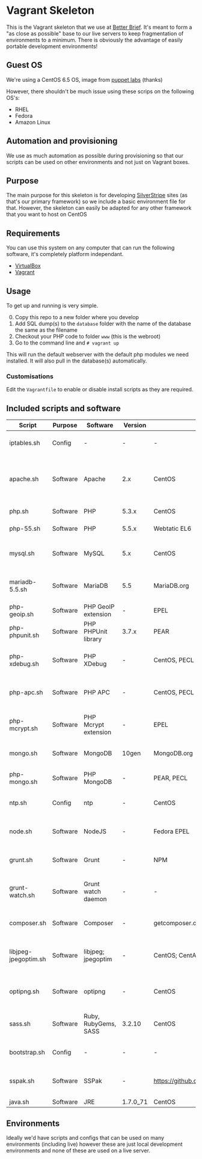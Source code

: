 Vagrant Skeleton
======================

This is the Vagrant skeleton that we use at [Better Brief](//betterbrief.co.uk). It's meant to form a "as close as possible" base to our live servers to keep fragmentation of environments to a minimum. There is obviously the advantage of easily portable development environments!

## Guest OS

We're using a CentOS 6.5 OS, image from [puppet labs](http://puppet-vagrant-boxes.puppetlabs.com/) (thanks)

However, there shouldn't be much issue using these scrips on the following OS's:
- RHEL
- Fedora
- Amazon Linux

## Automation and provisioning

We use as much automation as possible during provisioning so that our scripts can be used on other environments and not just on Vagrant boxes.

## Purpose

The main purpose for this skeleton is for developing [SilverStripe](http://silverstripe.org) sites (as that's our primary framework) so we include a basic environment file for that. However, the skeleton can easily be adapted for any other framework that you want to host on CentOS

## Requirements

You can use this system on any computer that can run the following software, it's completely platform independant.

- [VirtualBox](//www.virtualbox.org/wiki/Downloads)
- [Vagrant](//www.vagrantup.com/downloads)

## Usage

To get up and running is very simple.

0. Copy this repo to a new folder where you develop
1. Add SQL dump(s) to the `database` folder with the name of the database the same as the filename
2. Checkout your PHP code to folder `www` (this is the webroot)
3. Go to the command line and `# vagrant up`

This will run the default webserver with the default php modules we need installed. It will also pull in the database(s) automatically.

### Customisations

Edit the `Vagrantfile` to enable or disable install scripts as they are required.

## Included scripts and software

|Script               |Purpose  |Software|Version|Repo|Description|
|---------------------|---------|--------|-------|----|-----------|
|iptables.sh          |Config   |-                  |-|-|Opens port 22 so you can access your vagrant box
|apache.sh            |Software |Apache             |2.x|CentOS|Mounts the www _or_ public_html dir to webroot, installs Apache, opens ports 80 and 443
|php.sh               |Software |PHP                |5.3.x|CentOS|Installs PHP 5.3, restarts Apache
|php-55.sh            |Software |PHP                |5.5.x|Webtatic EL6|Installs PHP 5.5, restarts Apache
|mysql.sh             |Software |MySQL              |5.x|CentOS|Installs MySQL, opens port 3306, imports dumps in /vagrant/database
|mariadb-5.5.sh       |Software |MariaDB            |5.5|MariaDB.org|Installs MariaDB, opens port 3306, imports dumps in /vagrant/database
|php-geoip.sh         |Software |PHP GeoIP extension|-|EPEL|Installs PHP's GeoIP functions
|php-phpunit.sh       |Software |PHP PHPUnit library|3.7.x|PEAR|Installs PEAR, then uses PEAR to install PHPUnit
|php-xdebug.sh        |Software |PHP XDebug         |-|CentOS, PECL|Installs XDebug along with its automake, gcc, and php-devel
|php-apc.sh           |Software |PHP APC            |-|CentOS, PECL|Installs APC. Only needed for PHP 5.3.x as 5.5 has it built-in.
|php-mcrypt.sh        |Software |PHP Mcrypt extension|-|EPEL|Installs Mcrypt. Only needed for PHP 5.3.x as 5.5 has it built-in.
|mongo.sh             |Software |MongoDB            |10gen|MongoDB.org|Installs the MongoDB NoSQL database
|php-mongo.sh         |Software |PHP MongoDB|-|PEAR, PECL|Installs the PHP MongoDB extension
|ntp.sh               |Config   |ntp|-|CentOS|Installs NTP which handles time management
|node.sh              |Software |NodeJS|-|Fedora EPEL|Installs the NodeJS language and its package manager, NPM
|grunt.sh             |Software |Grunt|-|NPM|Installs the NodeJS based task runner, grunt.
|grunt-watch.sh       |Software |Grunt watch daemon|-|-|Sets up an automatic `grunt watch` task that will run on `vagrant up`
|composer.sh          |Software |Composer|-|getcomposer.org|Installs PHP's composer package manager
|libjpeg-jpegoptim.sh |Software |libjpeg; jpegoptim|-|CentOS; CentALT|Installs libjpeg and jpegoptim for use with compressing JPEG images
|optipng.sh           |Software |optipng|-|CentOS|Installs optipng for use with compressing PNG images
|sass.sh              |Software |Ruby, RubyGems, SASS|3.2.10|CentOS|Installs SASS 3.2.10, a handy CSS pre processor
|bootstrap.sh         |Config   |-|-|-|Various bootstrap tasks and snag fixes
|sspak.sh         |Software   |SSPak|-|https://github.com/silverstripe/sspak|Asset and database snapshot tool for SilverStripe
|java.sh         |Software   |JRE|1.7.0_71|CentOS| Installs the JRE
## Environments

Ideally we'd have scripts and configs that can be used on many environments (including live) however these are just local development environments and none of these are used on a live server.
